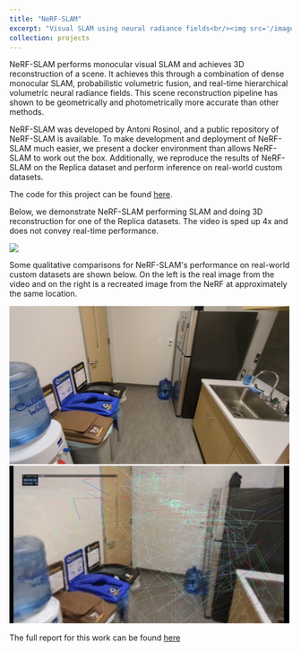 ```yaml
---
title: "NeRF-SLAM"
excerpt: "Visual SLAM using neural radiance fields<br/><img src='/images/nerf-slam/nerf-slam-kitchen.gif' width='500'>"
collection: projects
---
```


NeRF-SLAM performs monocular visual SLAM and achieves 3D reconstruction of a scene. It achieves this through a combination of dense monocular SLAM, probabilistic volumetric fusion, and real-time hierarchical volumetric neural radiance fields. This scene reconstruction pipeline has shown to be geometrically and photometrically more accurate than other methods.

NeRF-SLAM was developed by Antoni Rosinol, and a public repository of NeRF-SLAM is available. To make development and deployment of NeRF-SLAM much easier, we present a docker environment than allows NeRF-SLAM to work out the box. Additionally, we reproduce the results of NeRF-SLAM on the Replica dataset and perform inference on real-world custom datasets.

The code for this project can be found [here](https://github.com/sarveshmayil/NeRF-SLAM-docker).


Below, we demonstrate NeRF-SLAM performing SLAM and doing 3D reconstruction for one of the Replica datasets. The video is sped up 4x and does not convey real-time performance.

<img src="/images/nerf-slam/room0-building-nerf.gif" style="display: block; margin: 0 auto" />

Some qualitative comparisons for NeRF-SLAM's performance on real-world custom datasets are shown below. On the left is the real image from the video and on the right is a recreated image from the NeRF at approximately the same location.

<p float="left">
  <img src="/images/nerf-slam/kitchen_real_2.jpg" width="500" />
  <img src="/images/nerf-slam/kitchen_nerf_2.jpg" width="500" /> 
</p>

The full report for this work can be found [here](https://sarveshmayil.github.io/files/NeRF-SLAM.pdf)
